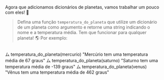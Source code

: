 Agora que adicionamos dicionários de planetas, vamos trabalhar um pouco com eles! :muscle:

> Defina uma função `temperatura_do_planeta` que utilize um dicionário de um planeta como argumento e retorne uma string indicando o nome e a temperatura média. Tem que funcionar para qualquer planeta! :earth_americas: Por exemplo:


> ```
ム temperatura_do_planeta(mercurio)
"Mercúrio tem uma temperatura média de 67 graus"
ム temperatura_do_planeta(saturno)
"Saturno tem uma temperatura média de -139 graus"
ム temperatura_do_planeta(venus)
"Vênus tem uma temperatura média de 462 graus"
```

